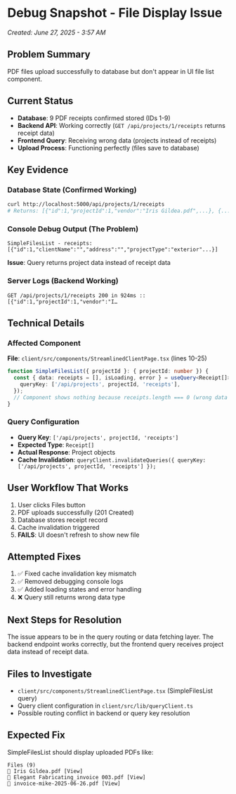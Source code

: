 # Debug Snapshot - File Display Issue
*Created: June 27, 2025 - 3:57 AM*

## Problem Summary
PDF files upload successfully to database but don't appear in UI file list component.

## Current Status
- **Database**: 9 PDF receipts confirmed stored (IDs 1-9)
- **Backend API**: Working correctly (`GET /api/projects/1/receipts` returns receipt data)
- **Frontend Query**: Receiving wrong data (projects instead of receipts)
- **Upload Process**: Functioning perfectly (files save to database)

## Key Evidence

### Database State (Confirmed Working)
```bash
curl http://localhost:5000/api/projects/1/receipts
# Returns: [{"id":1,"projectId":1,"vendor":"Iris Gildea.pdf",...}, {...}]
```

### Console Debug Output (The Problem)
```
SimpleFilesList - receipts: [{"id":1,"clientName":"","address":"","projectType":"exterior"...}]
```
**Issue**: Query returns project data instead of receipt data

### Server Logs (Backend Working)
```
GET /api/projects/1/receipts 200 in 924ms :: [{"id":1,"projectId":1,"vendor":"I…
```

## Technical Details

### Affected Component
**File**: `client/src/components/StreamlinedClientPage.tsx` (lines 10-25)
```typescript
function SimpleFilesList({ projectId }: { projectId: number }) {
  const { data: receipts = [], isLoading, error } = useQuery<Receipt[]>({
    queryKey: ['/api/projects', projectId, 'receipts'],
  });
  // Component shows nothing because receipts.length === 0 (wrong data type)
}
```

### Query Configuration
- **Query Key**: `['/api/projects', projectId, 'receipts']`
- **Expected Type**: `Receipt[]`
- **Actual Response**: Project objects
- **Cache Invalidation**: `queryClient.invalidateQueries({ queryKey: ['/api/projects', projectId, 'receipts'] });`

## User Workflow That Works
1. User clicks Files button
2. PDF uploads successfully (201 Created)
3. Database stores receipt record
4. Cache invalidation triggered
5. **FAILS**: UI doesn't refresh to show new file

## Attempted Fixes
1. ✅ Fixed cache invalidation key mismatch
2. ✅ Removed debugging console logs
3. ✅ Added loading states and error handling
4. ❌ Query still returns wrong data type

## Next Steps for Resolution
The issue appears to be in the query routing or data fetching layer. The backend endpoint works correctly, but the frontend query receives project data instead of receipt data.

## Files to Investigate
- `client/src/components/StreamlinedClientPage.tsx` (SimpleFilesList query)
- Query client configuration in `client/src/lib/queryClient.ts`
- Possible routing conflict in backend or query key resolution

## Expected Fix
SimpleFilesList should display uploaded PDFs like:
```
Files (9)
📄 Iris Gildea.pdf [View]
📄 Elegant Fabricating_invoice 003.pdf [View]
📄 invoice-mike-2025-06-26.pdf [View]
```